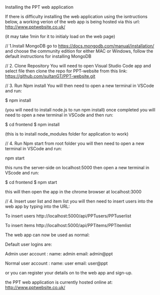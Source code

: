 Installing the PPT web application

If there is difficulty installing the web application using the isntructions below, a working verion of the web app is being hosted via this url:
http://www.pptwebsite.co.uk/

(it may take 1min for it to initialy load on the web page)


// 1.Install MongoDB
go to https://docs.mongodb.com/manual/installation/ and choose the community edition for either MAC or Windows, follow the default instructions for installing
MongoDB

// 2. Clone Repository
You will need to open Visual Studio Code app and select file then clone the repo for PPT-website from this link: https://github.com/sultanGT/PPT-website.git

// 3. Run Npm install
You will then need to open a new terminal in VSCode and run: 

$ npm install 

(you will need to install node.js to run npm install)
once completed you will need to open a new terminal in VSCode and then run:

$ cd frontend
$ npm install

(this is to install node_modules folder for application to work)

// 4. Run Npm start from root folder
you will then need to open a new terminal in VSCode and run:

npm start

this runs the server-side on localhost:5000
then open a new terminal in VScode and run:

$ cd frontend
$ npm start

this will then open the app in the chrome browser at localhost:3000

// 4. Insert user list and item list
you will then need to insert users into the web app by typing into the URL:

To insert users
http://localhost:5000/api/PPTusers/PPTuserlist

To insert items
http://localhost:5000/api/PPTitems/PPTitemlist

The web app can now be used as normal:

Default user logins are: 

Admin user account :
 name: admin
 email: admin@ppt  

Normal user account :
name: user
email: user@ppt

or you can register your details on to the web app and sign-up.

the PPT web application is currently hosted online at:
http://www.pptwebsite.co.uk/

